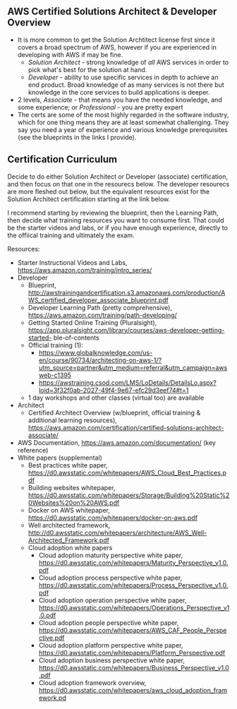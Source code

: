 ## AWS Certified Solutions Architect & Developer Overview

- It is more common to get the Solution Archtitect license first since it covers a broad spectrum of AWS, however if you are experienced in developing with AWS if may be fine. 
    - *Solution Architect* - strong knowledge of *all* AWS services in order to pick what's best for the solution at hand. 
    - *Developer* - ability to use specific services in depth to achieve an end product. Broad knowledge of as many services is not there but knowledge in the core services to build applications is deeper.
- 2 levels, *Associate* - that means you have the needed knowledge, and some experience; or *Professional* - you are pretty expert
- The certs are some of the most highly regarded in the software industry, which for one thing means they are at least somewhat challenging. They say you need a year of experience and various knowledge prerequisites (see the blueprints in the links I provide).

## Certification Curriculum 

Decide to do either Solution Architect or Developer (associate) certification, and then focus on that one in the resourecs below. The developer resourecs are more fleshed out below, but the equivalent resources exist for the Solution Architect certification starting at the link below.

I recommend starting by reviewing the blueprint, then the Learning Path, then decide what training resources you want to consume first. That could be the starter videos and labs, or if you have enough experience, directly to the offiical training and ultimately the exam. 

Resources: 
- Starter Instructional Videos and Labs, https://aws.amazon.com/training/intro_series/
- Developer
	- Blueprint, http://awstrainingandcertification.s3.amazonaws.com/production/AWS_certified_developer_associate_blueprint.pdf
	- Developer Learning Path (pretty comprehensive), https://aws.amazon.com/training/path-developing/
	- Getting Started Online Training (Pluralsight), https://app.pluralsight.com/library/courses/aws-developer-getting-started- ble-of-contents
	- Official training (1): 
		- https://www.globalknowledge.com/us-en/course/90734/architecting-on-aws-1/?utm_source=partner&utm_medium=referral&utm_campaign=awsweb-c1395
		- https://awstraining.csod.com/LMS/LoDetails/DetailsLo.aspx?loid=3f32f0ab-2027-49f4-9e67-efc29d3eef74#t=1
	- 1 day workshops and other classes (virtual too) are available 
- Architect
	- Certified Architect Overview (w/blueprint, official training & additional learning resources), https://aws.amazon.com/certification/certified-solutions-architect-associate/
- AWS Documentation, https://aws.amazon.com/documentation/ (key reference)
- White papers (supplemental)		
	- Best practices white paper, https://d0.awsstatic.com/whitepapers/AWS_Cloud_Best_Practices.pdf
	- Building websites whitepaper, https://d0.awsstatic.com/whitepapers/Storage/Building%20Static%20Websites%20on%20AWS.pdf
	- Docker on AWS whitepaper, https://d0.awsstatic.com/whitepapers/docker-on-aws.pdf
	- Well architected framework, http://d0.awsstatic.com/whitepapers/architecture/AWS_Well-Architected_Framework.pdf
	- Cloud adoption white papers
		- Cloud adoption maturity perspective white paper, https://d0.awsstatic.com/whitepapers/Maturity_Perspective_v1.0.pdf
		- Cloud adoption process perspective white paper, https://d0.awsstatic.com/whitepapers/Process_Perspective_v1.0.pdf
		- Cloud adoption operation perspective white paper, https://d0.awsstatic.com/whitepapers/Operations_Perspective_v1.0.pdf
		- Cloud adoption people perspective white paper, https://d0.awsstatic.com/whitepapers/AWS_CAF_People_Perspective.pdf
		- Cloud adoption platform perspective white paper, https://d0.awsstatic.com/whitepapers/Platform_Perspective.pdf
		- Cloud adoption business perspective white paper, https://d0.awsstatic.com/whitepapers/Business_Perspective_v1.0.pdf
		- Cloud adoption framework overview, https://d0.awsstatic.com/whitepapers/aws_cloud_adoption_framework.pd
